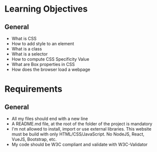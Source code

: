 # Learning Objectives

## General
- What is CSS
- How to add style to an element
- What is a class
- What is a selector
- How to compute CSS Specificity Value
- What are Box properties in CSS
- How does the browser load a webpage

# Requirements
## General
- All my files should end with a new line
- A README.md file, at the root of the folder of the project is mandatory
- I'm not allowed to install, import or use external libraries. This website must be build with only HTML/CSS/JavaScript. No NodeJS, React, VueJS, Bootstrap, etc.
- My code should be W3C compliant and validate with W3C-Validator
